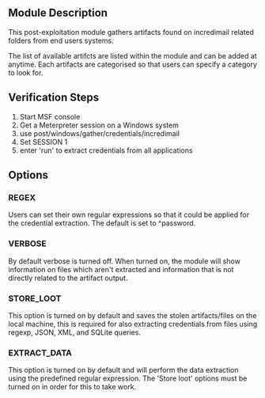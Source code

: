 ## Module Description

This post-exploitation module gathers artifacts found on incredimail related folders from end users systems.

The list of available artifcts are listed within the module and can be added at anytime. Each artifacts are categorised so that users can specify a category to look for.


## Verification Steps

1. Start MSF console
2. Get a Meterpreter session on a Windows system
3. use post/windows/gather/credentials/incredimail
4. Set SESSION 1
5. enter 'run' to extract credentials from all applications

## Options
### REGEX

Users can set their own regular expressions so that it could be applied for the credential extraction. The default is set to ^password.

### VERBOSE

By default verbose is turned off. When turned on, the module will show information on files which aren't extracted and information that is not directly related to the artifact output.

### STORE_LOOT
This option is turned on by default and saves the stolen artifacts/files on the local machine,
this is required for also extracting credentials from files using regexp, JSON, XML, and SQLite queries.

### EXTRACT_DATA
This option is turned on by default and will perform the data extraction using the predefined regular expression. The 'Store loot' options must be turned on in order for this to take work.
